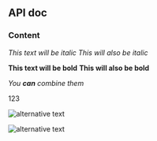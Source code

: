 ## API doc

### Content

*This text will be italic*
_This will also be italic_

**This text will be bold**
__This will also be bold__

_You **can** combine them_

123

![alternative text](http://www.plantuml.com/plantuml/proxy?src=https://raw.githubusercontent.com/KITSIlyaMiflig/Markdown-test/master/diagram1.uml)

![alternative text](http://www.plantuml.com/plantuml/proxy?src=http://uml.mvnsearch.org/github/KITSIlyaMiflig/Markdown-test/master/diagram2.uml)

